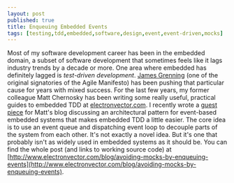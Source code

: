 ```yaml
---
layout: post
published: true
title: Enqueuing Embedded Events
tags: [testing,tdd,embedded,software,design,event,event-driven,mocks]
---
```


Most of my software development career has been in the embedded domain, a subset of software development that sometimes feels like it lags industry trends by a decade or more. One area where embedded has definitely lagged is *test-driven development*. [James Grenning](https://wingman-sw.com/) (one of the original signatories of the Agile Manifesto) has been pushing that particular cause for years with mixed success. For the last few years, my former colleague Matt Chernosky has been writing some really useful, practical guides to embedded TDD at [electronvector.com](http://www.electronvector.com). I recently wrote a [guest piece](http://www.electronvector.com/blog/avoiding-mocks-by-enqueuing-events) for Matt's blog discussing an architectural pattern for event-based embedded systems that makes embedded TDD a little easier. The core idea is to use an event queue and dispatching event loop to decouple parts of the system from each other. It's not exactly a novel idea. But it's one that probably isn't as widely used in embedded systems as it should be. You can find the whole post (and links to working source code) at [http://www.electronvector.com/blog/avoiding-mocks-by-enqueuing-events](http://www.electronvector.com/blog/avoiding-mocks-by-enqueuing-events).
